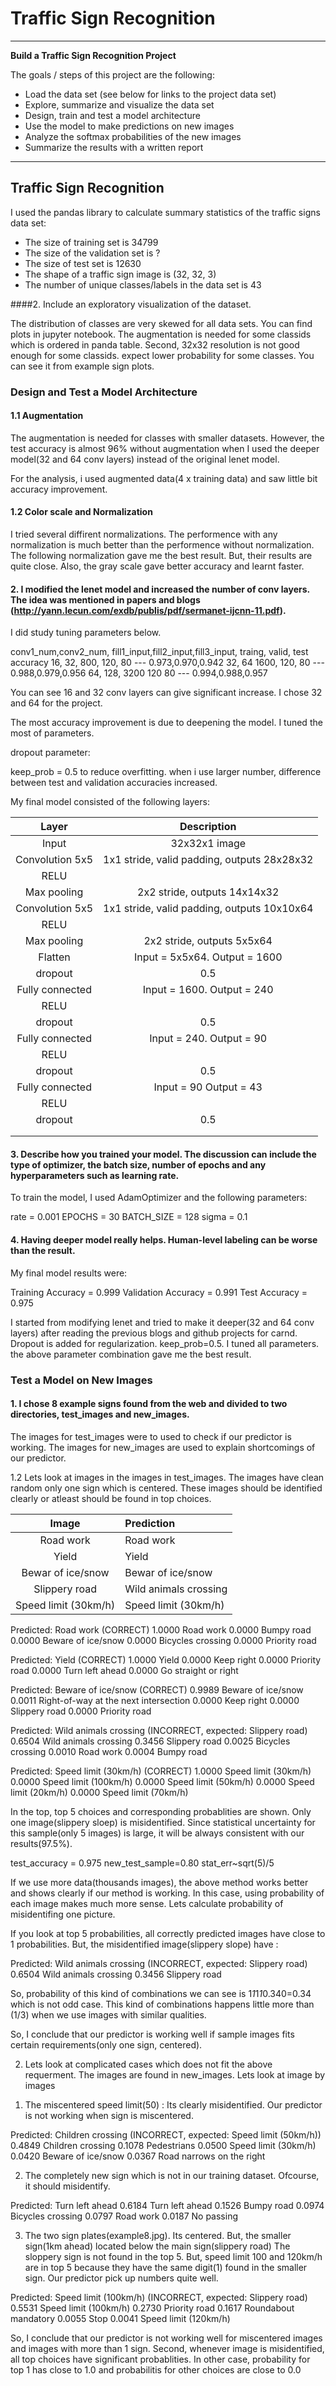 # Traffic Sign Recognition

---

**Build a Traffic Sign Recognition Project**

The goals / steps of this project are the following:
* Load the data set (see below for links to the project data set)
* Explore, summarize and visualize the data set
* Design, train and test a model architecture
* Use the model to make predictions on new images
* Analyze the softmax probabilities of the new images
* Summarize the results with a written report


[//]: # (Image References)

[image1]: ./examples/visualization.jpg "Visualization"
[image2]: ./examples/grayscale.jpg "Grayscaling"
[image3]: ./examples/random_noise.jpg "Random Noise"
[image4]: ./examples/placeholder.png "Traffic Sign 1"
[image5]: ./examples/placeholder.png "Traffic Sign 2"
[image6]: ./examples/placeholder.png "Traffic Sign 3"
[image7]: ./examples/placeholder.png "Traffic Sign 4"
[image8]: ./examples/placeholder.png "Traffic Sign 5"

---
## Traffic Sign Recognition

I used the pandas library to calculate summary statistics of the traffic
signs data set:

* The size of training set is 34799
* The size of the validation set is ?
* The size of test set is 12630
* The shape of a traffic sign image is (32, 32, 3)
* The number of unique classes/labels in the data set is 43

####2. Include an exploratory visualization of the dataset.

The distribution of classes are very skewed for all data sets. You can find plots in jupyter notebook.
The augmentation is needed for some classids which is ordered in panda table.
Second, 32x32 resolution is not good enough for some classids. expect lower probability for some classes.
You can see it from example sign plots. 

### Design and Test a Model Architecture

#### 1.1 Augmentation

The augmentation is needed for classes with smaller datasets. However, the test accuracy is almost 96% without augmentation when I used the deeper model(32 and 64 conv layers) instead of the original lenet model.

For the analysis, i used augmented data(4 x training data)  and saw little bit accuracy improvement. 

#### 1.2 Color scale and Normalization
I tried several diffirent normalizations. The performence with any normalization is much better than the performence without
normalization.  The following normalization gave me the best result. But, their results are quite close.
Also, the gray scale gave better accuracy and learnt faster. 

#### 2. I modified the lenet model and increased the number of conv layers. The idea was mentioned in papers and blogs (http://yann.lecun.com/exdb/publis/pdf/sermanet-ijcnn-11.pdf). 

I did study tuning parameters below.

conv1_num,conv2_num, fill1_input,fill2_input,fill3_input,    traing, valid, test accuracy
16,       32,         800,       120,         80         --- 0.973,0.970,0.942
32,       64          1600,      120,         80         --- 0.988,0.979,0.956
64,       128,        3200       120          80         --- 0.994,0.988,0.957

You can see 16 and 32 conv layers can give significant increase. I chose 32 and 64 for the project.

The most accuracy improvement is due to deepening the model. I tuned the most of parameters.

dropout parameter:

keep_prob = 0.5 to reduce overfitting. when i use larger number, difference between test and validation accuracies increased. 

My final model consisted of the following layers:

| Layer         		|     Description	        					| 
|:---------------------:|:---------------------------------------------:| 
| Input         		| 32x32x1 image      							| 
| Convolution 5x5     	| 1x1 stride, valid padding, outputs 28x28x32 	|
| RELU					|												|
| Max pooling	      	| 2x2 stride,  outputs 14x14x32 				|
| Convolution 5x5	    | 1x1 stride, valid padding, outputs 10x10x64 	|
| RELU					|												|
| Max pooling	      	| 2x2 stride,  outputs 5x5x64   				|
| Flatten       		| Input = 5x5x64. Output = 1600					|
| dropout   			| 0.5 											|
| Fully connected		| Input = 1600. Output = 240					|
| RELU					|												|
| dropout   			| 0.5 											|
| Fully connected		| Input = 240. Output = 90  					|
| RELU					|												|
| dropout   			| 0.5 											|
| Fully connected		| Input = 90 Output = 43  					|
| RELU					|												|
| dropout   			| 0.5 											|
|						|												|
|						|												|
 


#### 3. Describe how you trained your model. The discussion can include the type of optimizer, the batch size, number of epochs and any hyperparameters such as learning rate.

To train the model, I used AdamOptimizer and the following parameters:

rate = 0.001
EPOCHS = 30
BATCH_SIZE = 128
sigma = 0.1

#### 4. Having deeper model really helps. Human-level labeling can be worse than the result.  

My final model results were:

Training Accuracy = 0.999
Validation Accuracy = 0.991
Test Accuracy = 0.975

I started from modifying lenet and tried to make it deeper(32 and 64 conv layers) after reading the previous blogs and github projects 
for carnd. Dropout is added for regularization. keep_prob=0.5. I tuned all parameters. the above parameter combination gave me the best result.


### Test a Model on New Images

#### 1. I chose 8 example signs found from the web  and divided to two directories, test_images and new_images. 
The images for test_images were to used to check if our predictor is working. The images for new_images are used 
to explain shortcomings of our predictor.

1.2 Lets look at images in the images in test_images. The images have clean random only one sign which is centered.
These images should be identified clearly or atleast should be found in top choices.

| Image                         |     Prediction                                                        | 
|:---------------------:|:---------------------------------------------                                 | 
| Road work                     | Road work                                                             | 
| Yield                         | Yield                                                                 |
| Bewar of ice/snow             | Bewar of ice/snow                                                     |
| Slippery road                 | Wild animals crossing                                                 |
| Speed limit (30km/h)          | Speed limit (30km/h)                                                  |

Predicted: Road work (CORRECT)
1.0000 Road work
0.0000 Bumpy road
0.0000 Beware of ice/snow
0.0000 Bicycles crossing
0.0000 Priority road

Predicted: Yield (CORRECT)
1.0000 Yield
0.0000 Keep right
0.0000 Priority road
0.0000 Turn left ahead
0.0000 Go straight or right

Predicted: Beware of ice/snow (CORRECT)
0.9989 Beware of ice/snow
0.0011 Right-of-way at the next intersection
0.0000 Keep right
0.0000 Slippery road
0.0000 Priority road

Predicted: Wild animals crossing (INCORRECT, expected: Slippery road)
0.6504 Wild animals crossing
0.3456 Slippery road
0.0025 Bicycles crossing
0.0010 Road work
0.0004 Bumpy road

Predicted: Speed limit (30km/h) (CORRECT)
1.0000 Speed limit (30km/h)
0.0000 Speed limit (100km/h)
0.0000 Speed limit (50km/h)
0.0000 Speed limit (20km/h)
0.0000 Speed limit (70km/h)


In the top, top 5 choices and corresponding probablities are shown. Only one image(slippery sloep) is misidentified.
Since statistical uncertainty for this sample(only 5 images) is large, it will be always consistent with our results(97.5%).

test_accuracy = 0.975             new_test_sample=0.80        stat_err~sqrt(5)/5

If we use more data(thousands images), the above method works better and shows clearly if our method is working. In this case, 
using probability of each image makes much more sense. Lets calculate probability of misidentifing one picture. 

If you look at top 5 probabilities, all correctly predicted images have close to 1 probabilities.
But, the misidentified image(slippery slope) have :

Predicted: Wild animals crossing (INCORRECT, expected: Slippery road)
0.6504 Wild animals crossing
0.3456 Slippery road

So, probability of this kind of combinations we can see is 1*1*1*1*0.340=0.34 which is not odd case. This kind of combinations
happens little more than (1/3) when we use images with similar qualities. 

So, I conclude that our predictor is working well if sample images fits certain requirements(only one sign, centered).

2. Lets look at complicated cases which does not fit the above requerment. The images are found in new_images.
Lets look at image by images
1) The miscentered speed limit(50) : Its clearly misidentified. Our predictor is not working when sign is miscentered.

Predicted: Children crossing (INCORRECT, expected: Speed limit (50km/h))
0.4849 Children crossing
0.1078 Pedestrians
0.0500 Speed limit (30km/h)
0.0420 Beware of ice/snow
0.0367 Road narrows on the right

2) The completely new sign which is not in our training dataset. Ofcourse, it should misidentify. 

Predicted: Turn left ahead
0.6184 Turn left ahead
0.1526 Bumpy road
0.0974 Bicycles crossing
0.0797 Road work
0.0187 No passing

3) The two sign plates(example8.jpg). Its centered. But, the smaller sign(1km ahead) located below the main sign(slippery road)
The sloppery sign is not found in the top 5. But, speed limit 100 and 120km/h are in top 5 because they have the same digit(1)
found in the smaller sign. Our predictor pick up numbers quite well.

Predicted: Speed limit (100km/h) (INCORRECT, expected: Slippery road)
0.5531 Speed limit (100km/h)
0.2730 Priority road
0.1617 Roundabout mandatory
0.0055 Stop
0.0041 Speed limit (120km/h)

So, I conclude that our predictor is not working well for miscentered images and images with more than 1 sign.
Second, whenever image is misidentified, all top choices have significant probablities. In other case, probability for top 1 has 
close to 1.0 and probabilitis for other choices are close to 0.0 


